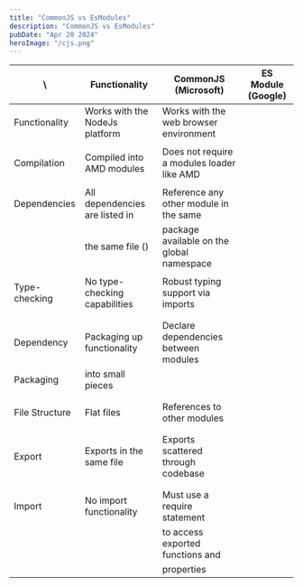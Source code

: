 ```yaml
---
title: "CommonJS vs EsModules"
description: "CommonJS vs EsModules"
pubDate: "Apr 20 2024"
heroImage: "/cjs.png"
---
```


| \              | Functionality                  | CommonJS (Microsoft)                       | ES Module (Google) |
| -------------- | ------------------------------ | ------------------------------------------ | ------------------ |
| Functionality  | Works with the NodeJs platform | Works with the web browser environment     |
|                |                                |                                            |
| Compilation    | Compiled into AMD modules      | Does not require a modules loader like AMD |
|                |                                |                                            |
| Dependencies   | All dependencies are listed in | Reference any other module in the same     |
|                | the same file ()               | package available on the global namespace  |
|                |                                |                                            |
| Type-checking  | No type-checking capabilities  | Robust typing support via imports          |
|                |                                |                                            |
|                |                                |                                            |
| Dependency     | Packaging up functionality     | Declare dependencies between modules       |
| Packaging      | into small pieces              |                                            |
|                |                                |                                            |
|                |                                |                                            |
| File Structure | Flat files                     | References to other modules                |
|                |                                |                                            |
|                |                                |                                            |
| Export         | Exports in the same file       | Exports scattered through codebase         |
|                |                                |                                            |
|                |                                |                                            |
| Import         | No import functionality        | Must use a require statement               |
|                |                                | to access exported functions and           |
|                |                                | properties                                 |
